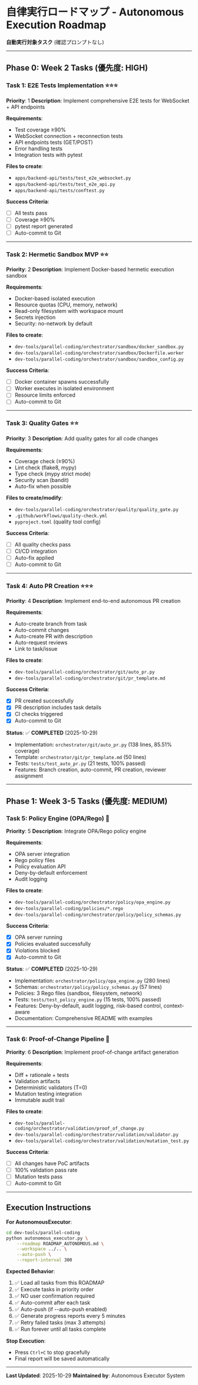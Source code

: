 # 自律実行ロードマップ - Autonomous Execution Roadmap

**自動実行対象タスク** (確認プロンプトなし)

---

## Phase 0: Week 2 Tasks (優先度: HIGH)

### Task 1: E2E Tests Implementation ⭐⭐⭐
**Priority**: 1
**Description**: Implement comprehensive E2E tests for WebSocket + API endpoints

**Requirements**:
- Test coverage ≥90%
- WebSocket connection + reconnection tests
- API endpoints tests (GET/POST)
- Error handling tests
- Integration tests with pytest

**Files to create**:
- `apps/backend-api/tests/test_e2e_websocket.py`
- `apps/backend-api/tests/test_e2e_api.py`
- `apps/backend-api/tests/conftest.py`

**Success Criteria**:
- [ ] All tests pass
- [ ] Coverage ≥90%
- [ ] pytest report generated
- [ ] Auto-commit to Git

---

### Task 2: Hermetic Sandbox MVP ⭐⭐
**Priority**: 2
**Description**: Implement Docker-based hermetic execution sandbox

**Requirements**:
- Docker-based isolated execution
- Resource quotas (CPU, memory, network)
- Read-only filesystem with workspace mount
- Secrets injection
- Security: no-network by default

**Files to create**:
- `dev-tools/parallel-coding/orchestrator/sandbox/docker_sandbox.py`
- `dev-tools/parallel-coding/orchestrator/sandbox/Dockerfile.worker`
- `dev-tools/parallel-coding/orchestrator/sandbox/sandbox_config.py`

**Success Criteria**:
- [ ] Docker container spawns successfully
- [ ] Worker executes in isolated environment
- [ ] Resource limits enforced
- [ ] Auto-commit to Git

---

### Task 3: Quality Gates ⭐⭐
**Priority**: 3
**Description**: Add quality gates for all code changes

**Requirements**:
- Coverage check (≥90%)
- Lint check (flake8, mypy)
- Type check (mypy strict mode)
- Security scan (bandit)
- Auto-fix when possible

**Files to create/modify**:
- `dev-tools/parallel-coding/orchestrator/quality/quality_gate.py`
- `.github/workflows/quality-check.yml`
- `pyproject.toml` (quality tool config)

**Success Criteria**:
- [ ] All quality checks pass
- [ ] CI/CD integration
- [ ] Auto-fix applied
- [ ] Auto-commit to Git

---

### Task 4: Auto PR Creation ⭐⭐⭐
**Priority**: 4
**Description**: Implement end-to-end autonomous PR creation

**Requirements**:
- Auto-create branch from task
- Auto-commit changes
- Auto-create PR with description
- Auto-request reviews
- Link to task/issue

**Files to create**:
- `dev-tools/parallel-coding/orchestrator/git/auto_pr.py`
- `dev-tools/parallel-coding/orchestrator/git/pr_template.md`

**Success Criteria**:
- [x] PR created successfully
- [x] PR description includes task details
- [x] CI checks triggered
- [x] Auto-commit to Git

**Status**: ✅ **COMPLETED** (2025-10-29)
- Implementation: `orchestrator/git/auto_pr.py` (138 lines, 85.51% coverage)
- Template: `orchestrator/git/pr_template.md` (50 lines)
- Tests: `tests/test_auto_pr.py` (21 tests, 100% passed)
- Features: Branch creation, auto-commit, PR creation, reviewer assignment

---

## Phase 1: Week 3-5 Tasks (優先度: MEDIUM)

### Task 5: Policy Engine (OPA/Rego) 🔐
**Priority**: 5
**Description**: Integrate OPA/Rego policy engine

**Requirements**:
- OPA server integration
- Rego policy files
- Policy evaluation API
- Deny-by-default enforcement
- Audit logging

**Files to create**:
- `dev-tools/parallel-coding/orchestrator/policy/opa_engine.py`
- `dev-tools/parallel-coding/policies/*.rego`
- `dev-tools/parallel-coding/orchestrator/policy/policy_schemas.py`

**Success Criteria**:
- [x] OPA server running
- [x] Policies evaluated successfully
- [x] Violations blocked
- [x] Auto-commit to Git

**Status**: ✅ **COMPLETED** (2025-10-29)
- Implementation: `orchestrator/policy/opa_engine.py` (280 lines)
- Schemas: `orchestrator/policy/policy_schemas.py` (57 lines)
- Policies: 3 Rego files (sandbox, filesystem, network)
- Tests: `tests/test_policy_engine.py` (15 tests, 100% passed)
- Features: Deny-by-default, audit logging, risk-based control, context-aware
- Documentation: Comprehensive README with examples

---

### Task 6: Proof-of-Change Pipeline 📝
**Priority**: 6
**Description**: Implement proof-of-change artifact generation

**Requirements**:
- Diff + rationale + tests
- Validation artifacts
- Deterministic validators (T=0)
- Mutation testing integration
- Immutable audit trail

**Files to create**:
- `dev-tools/parallel-coding/orchestrator/validation/proof_of_change.py`
- `dev-tools/parallel-coding/orchestrator/validation/validator.py`
- `dev-tools/parallel-coding/orchestrator/validation/mutation_test.py`

**Success Criteria**:
- [ ] All changes have PoC artifacts
- [ ] 100% validation pass rate
- [ ] Mutation tests pass
- [ ] Auto-commit to Git

---

## Execution Instructions

**For AutonomousExecutor**:
```bash
cd dev-tools/parallel-coding
python autonomous_executor.py \
    --roadmap ROADMAP_AUTONOMOUS.md \
    --workspace ../.. \
    --auto-push \
    --report-interval 300
```

**Expected Behavior**:
1. ✅ Load all tasks from this ROADMAP
2. ✅ Execute tasks in priority order
3. ✅ NO user confirmation required
4. ✅ Auto-commit after each task
5. ✅ Auto-push (if --auto-push enabled)
6. ✅ Generate progress reports every 5 minutes
7. ✅ Retry failed tasks (max 3 attempts)
8. ✅ Run forever until all tasks complete

**Stop Execution**:
- Press `Ctrl+C` to stop gracefully
- Final report will be saved automatically

---

**Last Updated**: 2025-10-29
**Maintained by**: Autonomous Executor System
